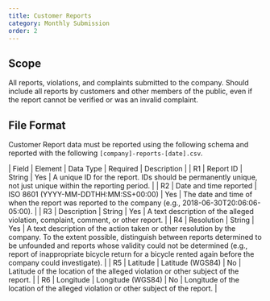 ```yaml
---
title: Customer Reports
category: Monthly Submission
order: 2
---
```


## Scope

All reports, violations, and complaints submitted to the company. Should include all reports by customers and other members of the public, even if the report cannot be verified or was an invalid complaint.

## File Format

Customer Report data must be reported using the following schema and reported with the following `[company]-reports-[date].csv`.

| Field | Element                  | Data Type           | Required | Description                                                          |
| R1    | Report ID             | String              | Yes      | A unique ID for the report. IDs should be permanently unique, not just unique within the reporting period.                                       |
| R2    | Date and time reported   | ISO 8601 (YYYY-MM-DDTHH:MM:SS+00:00) | Yes      | The date and time of when the report was reported to the company (e.g., 2018-06-30T20:06:06-05:00). |
| R3    | Description              | String              | Yes      | A text description of the alleged violation, complaint, comment, or other report.                                 |
| R4    | Resolution               | String              | Yes      | A text description of the action taken or other resolution by the company. To the extent possible, distinguish between reports determined to be unfounded and reports whose validity could not be determined (e.g., report of inappropriate bicycle return for a bicycle rented again before the company could investigate).                         |
| R5    | Latitude                 | Latitude (WGS84)    | No      | Latitude of the location of the alleged violation or other subject of the report.                           |
| R6    | Longitude                | Longitude (WGS84)   | No      | Longitude of the location of the alleged violation or other subject of the report.                          |
